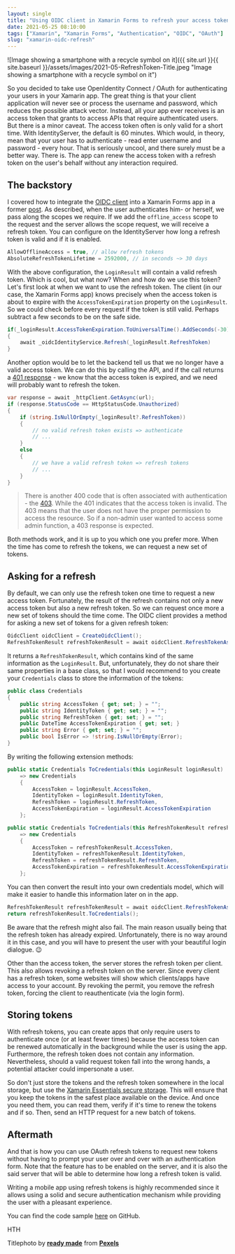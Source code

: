 ```yaml
---
layout: single
title: "Using OIDC client in Xamarin Forms to refresh your access token"
date: 2021-05-25 08:10:00
tags: ["Xamarin", "Xamarin Forms", "Authentication", "OIDC", "OAuth"]
slug: "xamarin-oidc-refresh"
---
```


![Image showing a smartphone with a recycle symbol on it]({{ site.url }}{{ site.baseurl }}/assets/images/2021-05-RefreshToken-Title.jpeg "Image showing a smartphone with a recycle symbol on it")

So you decided to take use OpenIdentity Connect / OAuth for authenticating your users in your Xamarin app. The great thing is that your client application will never see or process the username and password, which reduces the possible attack vector. Instead, all your app ever receives is an access token that grants to access APIs that require authenticated users. But there is a minor caveat. The access token often is only valid for a short time. With IdentityServer, the default is 60 minutes. Which would, in theory, mean that your user has to authenticate - read enter username and password - every hour. That is seriously uncool, and there surely must be a better way. There is. The app can renew the access token with a refresh token on the user's behalf without any interaction required.
<!--more-->



## The backstory

I covered how to integrate the [OIDC client](https://github.com/IdentityModel/IdentityModel.OidcClient) into a Xamarin Forms app in a former [post](https://mallibone.com/post/xamarin-oidc). As described, when the user authenticates him- or herself, we pass along the scopes we require. If we add the `offline_access` scope to the request and the server allows the scope request, we will receive a refresh token. You can configure on the IdentityServer how long a refresh token is valid and if it is enabled.

```c#
AllowOfflineAccess = true, // allow refresh tokens
AbsoluteRefreshTokenLifetime = 2592000, // in seconds ~> 30 days
```

With the above configuration, the `LoginResult` will contain a valid refresh token. Which is cool, but what now? When and how do we use this token? Let's first look at when we want to use the refresh token. The client (in our case, the Xamarin Forms app) knows precisely when the access token is about to expire with the `AccessTokenExpiration` property on the `LoginResult`. So we could check before every request if the token is still valid. Perhaps subtract a few seconds to be on the safe side.

```c#
if(_loginResult.AccessTokenExpiration.ToUniversalTime().AddSeconds(-30) > DateTime.UtcNow)
{
    await _oidcIdentityService.Refresh(_loginResult.RefreshToken)
}
```

Another option would be to let the backend tell us that we no longer have a valid access token. We can do this by calling the API, and if the call returns a [401 response](https://en.wikipedia.org/wiki/List_of_HTTP_status_codes#4xx_client_errors) - we know that the access token is expired, and we need will probably want to refresh the token.

```c#
var response = await _httpClient.GetAsync(url);
if (response.StatusCode == HttpStatusCode.Unauthorized)
{
    if (string.IsNullOrEmpty(_loginResult?.RefreshToken))
    {
        // no valid refresh token exists => authenticate
        // ...
    }
    else
    {
        // we have a valid refresh token => refresh tokens
        // ...
    }
}
```

> There is another 400 code that is often associated with authentication - the [403](https://en.wikipedia.org/wiki/HTTP_403). While the 401 indicates that the access token is invalid. The 403 means that the user does not have the proper permission to access the resource. So if a non-admin user wanted to access some admin function, a 403 response is expected.

Both methods work, and it is up to you which one you prefer more. When the time has come to refresh the tokens, we can request a new set of tokens.

## Asking for a refresh

By default, we can only use the refresh token one time to request a new access token. Fortunately, the result of the refresh contains not only a new access token but also a new refresh token. So we can request once more a new set of tokens should the time come. The OIDC client provides a method for asking a new set of tokens for a given refresh token:

```c#
OidcClient oidcClient = CreateOidcClient();
RefreshTokenResult refreshTokenResult = await oidcClient.RefreshTokenAsync(refreshToken);
```

It returns a `RefreshTokenResult`, which contains kind of the same information as the `LoginResult`. But, unfortunately, they do not share their same properties in a base class, so that I would recommend to you create your `Credentials` class to store the information of the tokens:

```c#
public class Credentials
{
    public string AccessToken { get; set; } = "";
    public string IdentityToken { get; set; } = "";
    public string RefreshToken { get; set; } = "";
    public DateTime AccessTokenExpiration { get; set; }
    public string Error { get; set; } = "";
    public bool IsError => !string.IsNullOrEmpty(Error);
}
```

By writing the following extension methods:

```c#
public static Credentials ToCredentials(this LoginResult loginResult)
    => new Credentials
    {
        AccessToken = loginResult.AccessToken,
        IdentityToken = loginResult.IdentityToken,
        RefreshToken = loginResult.RefreshToken,
        AccessTokenExpiration = loginResult.AccessTokenExpiration
    };

public static Credentials ToCredentials(this RefreshTokenResult refreshTokenResult)
    => new Credentials
    {
        AccessToken = refreshTokenResult.AccessToken,
        IdentityToken = refreshTokenResult.IdentityToken,
        RefreshToken = refreshTokenResult.RefreshToken,
        AccessTokenExpiration = refreshTokenResult.AccessTokenExpiration
    };
```

You can then convert the result into your own credentials model, which will make it easier to handle this information later on in the app.

```c#
RefreshTokenResult refreshTokenResult = await oidcClient.RefreshTokenAsync(refreshToken);
return refreshTokenResult.ToCredentials();
```

Be aware that the refresh might also fail. The main reason usually being that the refresh token has already expired. Unfortunately, there is no way around it in this case, and you will have to present the user with your beautiful login dialogue. 😉

Other than the access token, the server stores the refresh token per client. This also allows revoking a refresh token on the server. Since every client has a refresh token, some websites will show which clients/apps have access to your account. By revoking the permit, you remove the refresh token, forcing the client to reauthenticate (via the login form).



## Storing tokens

With refresh tokens, you can create apps that only require users to authenticate once (or at least fewer times) because the access token can be renewed automatically in the background while the user is using the app. Furthermore, the refresh token does not contain any information. Nevertheless, should a valid request token fall into the wrong hands, a potential attacker could impersonate a user.

So don't just store the tokens and the refresh token somewhere in the local storage, but use the [Xamarin Essentials secure storage](https://docs.microsoft.com/en-us/xamarin/essentials/secure-storage?tabs=ios). This will ensure that you keep the tokens in the safest place available on the device. And once you need them, you can read them, verify if it's time to renew the tokens and if so. Then, send an HTTP request for a new batch of tokens.



## Aftermath

And that is how you can use OAuth refresh tokens to request new tokens without having to prompt your user over and over with an authentication form. Note that the feature has to be enabled on the server, and it is also the said server that will be able to determine how long a refresh token is valid.

Writing a mobile app using refresh tokens is highly recommended since it allows using a solid and secure authentication mechanism while providing the user with a pleasant experience.

You can find the code sample [here](https://github.com/mallibone/XamarinIdentity101) on GitHub.

HTH

Titlephoto by **[ready made](https://www.pexels.com/@readymade?utm_content=attributionCopyText&utm_medium=referral&utm_source=pexels)** from **[Pexels](https://www.pexels.com/photo/mobile-phone-with-green-recycling-sign-and-mesh-bag-3850512/?utm_content=attributionCopyText&utm_medium=referral&utm_source=pexels)**
